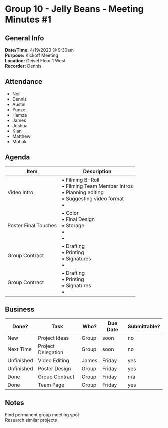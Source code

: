 
# Group 10 - Jelly Beans - Meeting Minutes #1
## General Info
**Date/Time:** 4/19/2023 @ 9:30am <br>
**Purpose:** Kickoff Meeting <br>
**Location:** Geisel Floor 1 West <br>
**Recorder:** Dennis <br>

## Attendance
- Neil
- Dennis
- Austin
- Yunze
- Hamza
- James
- Joshua
- Kian
- Matthew
- Mohak

## Agenda
Item | Description
---- | ----
Video Intro |• Filming B-Roll<br>• Filming Team Member Intros <br>• Planning editing <br>• Suggesting video format<br>• 
Poster Final Touches | • Color<br>• Final Design<br>• Storage<br>• <br>• 
Group Contract | • Drafting<br>• Printing <br>•  Signatures<br>• 
Group Contract | • Drafting<br>• Printing <br>•  Signatures<br>• 


## Business
| Done? | Task | Who? | Due Date | Submittable?
| ---- | ---- | ---- | ---- | ---- |
|New | Project Ideas | Group | soon | no
|Next Time | Project Delegation | Group | soon | no
|Unfinished | Video Editing | James | Friday | yes
|Unfinished | Poster Design | Group | Friday | yes
|Done | Group Contract | Group | Friday | n/a
|Done | Team Page | Group | Friday | yes


## Notes
Find permanent group meeting spot <br>
Research similar projects <br>
